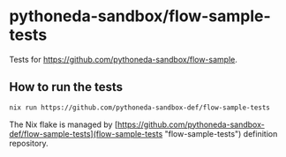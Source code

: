 # pythoneda-sandbox/flow-sample-tests

Tests for <https://github.com/pythoneda-sandbox/flow-sample>.

## How to run the tests

``` sh
nix run https://github.com/pythoneda-sandbox-def/flow-sample-tests
```

The Nix flake is managed by [https://github.com/pythoneda-sandbox-def/flow-sample-tests](flow-sample-tests "flow-sample-tests") definition repository.

